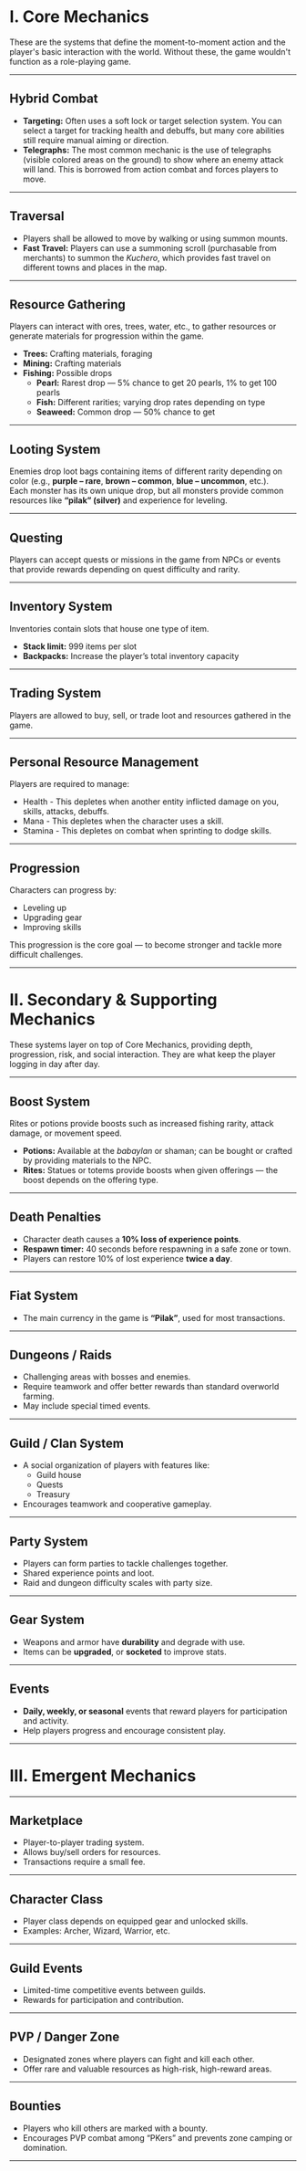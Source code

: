 # I. Core Mechanics

These are the systems that define the moment-to-moment action and the player's basic interaction with the world. Without these, the game wouldn't function as a role-playing game.

---

## **Hybrid Combat**

- **Targeting:** Often uses a soft lock or target selection system. You can select a target for tracking health and debuffs, but many core abilities still require manual aiming or direction.
- **Telegraphs:** The most common mechanic is the use of telegraphs (visible colored areas on the ground) to show where an enemy attack will land. This is borrowed from action combat and forces players to move.

---

## **Traversal**

- Players shall be allowed to move by walking or using summon mounts.
- **Fast Travel:** Players can use a summoning scroll (purchasable from merchants) to summon the *Kuchero*, which provides fast travel on different towns and places in the map.

---

## **Resource Gathering**

Players can interact with ores, trees, water, etc., to gather resources or generate materials for progression within the game.

- **Trees:** Crafting materials, foraging  
- **Mining:** Crafting materials  
- **Fishing:** Possible drops
  - **Pearl:** Rarest drop — 5% chance to get 20 pearls, 1% to get 100 pearls  
  - **Fish:** Different rarities; varying drop rates depending on type  
  - **Seaweed:** Common drop — 50% chance to get  

---

## **Looting System**

Enemies drop loot bags containing items of different rarity depending on color (e.g., **purple – rare**, **brown – common**, **blue – uncommon**, etc.).  
Each monster has its own unique drop, but all monsters provide common resources like **“pilak” (silver)** and experience for leveling.

---

## **Questing**

Players can accept quests or missions in the game from NPCs or events that provide rewards depending on quest difficulty and rarity.

---

## **Inventory System**

Inventories contain slots that house one type of item.  
- **Stack limit:** 999 items per slot  
- **Backpacks:** Increase the player’s total inventory capacity

---

## **Trading System**

Players are allowed to buy, sell, or trade loot and resources gathered in the game.

---
## **Personal Resource Management**
Players are required to manage:
- Health - This depletes when another entity inflicted damage on you, skills, attacks, debuffs.
- Mana - This depletes when the character uses a skill.
- Stamina - This depletes on combat when sprinting to dodge skills.

---

## **Progression**

Characters can progress by:
- Leveling up  
- Upgrading gear  
- Improving skills  

This progression is the core goal — to become stronger and tackle more difficult challenges.

---

# II. Secondary & Supporting Mechanics

These systems layer on top of Core Mechanics, providing depth, progression, risk, and social interaction. They are what keep the player logging in day after day.

---

## **Boost System**

Rites or potions provide boosts such as increased fishing rarity, attack damage, or movement speed.

- **Potions:** Available at the *babaylan* or shaman; can be bought or crafted by providing materials to the NPC.  
- **Rites:** Statues or totems provide boosts when given offerings — the boost depends on the offering type.

---

## **Death Penalties**

- Character death causes a **10% loss of experience points**.  
- **Respawn timer:** 40 seconds before respawning in a safe zone or town.  
- Players can restore 10% of lost experience **twice a day**.

---

## **Fiat System**

- The main currency in the game is **“Pilak”**, used for most transactions.

---

## **Dungeons / Raids**

- Challenging areas with bosses and enemies.  
- Require teamwork and offer better rewards than standard overworld farming.  
- May include special timed events.

---

## **Guild / Clan System**

- A social organization of players with features like:
  - Guild house  
  - Quests  
  - Treasury  
- Encourages teamwork and cooperative gameplay.

---

## **Party System**

- Players can form parties to tackle challenges together.  
- Shared experience points and loot.  
- Raid and dungeon difficulty scales with party size.

---

## **Gear System**

- Weapons and armor have **durability** and degrade with use.  
- Items can be  **upgraded**, or **socketed** to improve stats.


---

## **Events**

- **Daily, weekly, or seasonal** events that reward players for participation and activity.  
- Help players progress and encourage consistent play.

---

# III. Emergent Mechanics

---

## **Marketplace**

- Player-to-player trading system.  
- Allows buy/sell orders for resources.  
- Transactions require a small fee.

---

## **Character Class**

- Player class depends on equipped gear and unlocked skills.  
- Examples: Archer, Wizard, Warrior, etc.

---

## **Guild Events**

- Limited-time competitive events between guilds.  
- Rewards for participation and contribution.

---

## **PVP / Danger Zone**

- Designated zones where players can fight and kill each other.  
- Offer rare and valuable resources as high-risk, high-reward areas.

---

## **Bounties**

- Players who kill others are marked with a bounty.  
- Encourages PVP combat among “PKers” and prevents zone camping or domination.

---
